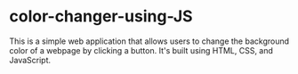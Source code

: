# color-changer-using-JS
This is a simple web application that allows users to change the background color of a webpage by clicking a button. It's built using HTML, CSS, and JavaScript.
